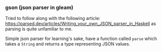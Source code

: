 ### gson (json parser in gleam)

Tried to follow along with the following article: https://parsed.dev/articles/Writing_your_own_JSON_parser_in_Haskell as parsing is
quite unfamiliar to me.

Simple json parser for learning's sake, have a function called `parse` which takes a `String` and returns a type
representing JSON values. 
